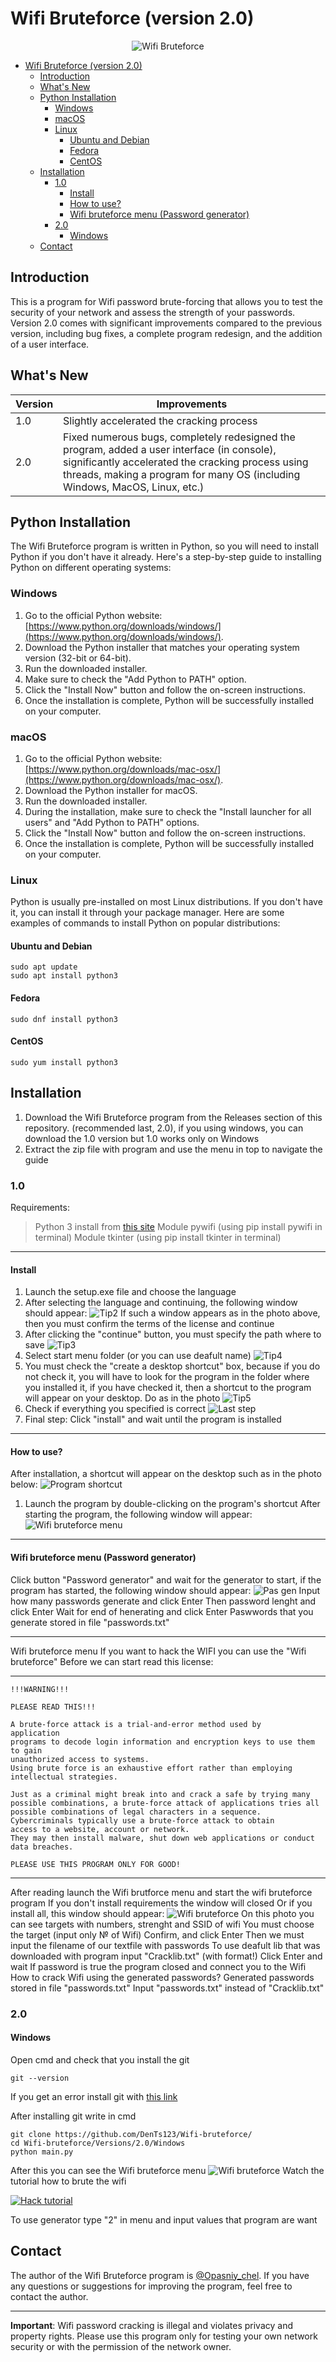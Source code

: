 # Wifi Bruteforce (version 2.0)

<div align="center">
  <img src="Photos_for_README/Wifi-bruteforce-logo.png" alt="Wifi Bruteforce">
</div>

- [Wifi Bruteforce (version 2.0)](#wifi-bruteforce-version-20)
  - [Introduction](#introduction)
  - [What's New](#whats-new)
  - [Python Installation](#python-installation)
    - [Windows](#windows)
    - [macOS](#macos)
    - [Linux](#linux)
      - [Ubuntu and Debian](#ubuntu-and-debian)
      - [Fedora](#fedora)
      - [CentOS](#centos)
  - [Installation](#installation)
    - [1.0](#10)
      - [Install](#install)
      - [How to use?](#how-to-use)
      - [Wifi bruteforce menu (Password generator)](#wifi-bruteforce-menu-password-generator)
    - [2.0](#20)
      - [Windows](#windows-1)
  - [Contact](#contact)

## Introduction
This is a program for Wifi password brute-forcing that allows you to test the security of your network and assess the strength of your passwords. Version 2.0 comes with significant improvements compared to the previous version, including bug fixes, a complete program redesign, and the addition of a user interface.

## What's New

| Version | Improvements|
|--------|----------------------------------------------|
| 1.0    | Slightly accelerated the cracking process     |
| 2.0    | Fixed numerous bugs, completely redesigned the program, added a user interface (in console), significantly accelerated the cracking process using threads, making a program for many OS (including Windows, MacOS, Linux, etc.)|

## Python Installation

The Wifi Bruteforce program is written in Python, so you will need to install Python if you don't have it already. Here's a step-by-step guide to installing Python on different operating systems:

### Windows

1. Go to the official Python website: [https://www.python.org/downloads/windows/](https://www.python.org/downloads/windows/).
2. Download the Python installer that matches your operating system version (32-bit or 64-bit).
3. Run the downloaded installer.
4. Make sure to check the "Add Python to PATH" option.
5. Click the "Install Now" button and follow the on-screen instructions.
6. Once the installation is complete, Python will be successfully installed on your computer.

### macOS

1. Go to the official Python website: [https://www.python.org/downloads/mac-osx/](https://www.python.org/downloads/mac-osx/).
2. Download the Python installer for macOS.
3. Run the downloaded installer.
4. During the installation, make sure to check the "Install launcher for all users" and "Add Python to PATH" options.
5. Click the "Install Now" button and follow the on-screen instructions.
6. Once the installation is complete, Python will be successfully installed on your computer.

### Linux

Python is usually pre-installed on most Linux distributions. If you don't have it, you can install it through your package manager. Here are some examples of commands to install Python on popular distributions:

#### Ubuntu and Debian

    sudo apt update
    sudo apt install python3

#### Fedora

    sudo dnf install python3

#### CentOS

    sudo yum install python3

## Installation
1. Download the Wifi Bruteforce program from the Releases section of this repository. (recommended last, 2.0), if you using windows, you can download the 1.0 version but 1.0 works only on Windows 
2. Extract the zip file with program and use the menu in top to navigate the guide
### 1.0
Requirements:
> Python 3 install from [this site](https://python.org)
> Module pywifi (using pip install pywifi in terminal)
> Module tkinter (using pip install tkinter in terminal)
***
#### Install
1. Launch the setup.exe file and choose the language
2. After selecting the language and continuing, the following window should appear:
![Tip2](Photos_for_README/Setup1.png)
If such a window appears as in the photo above, then you must confirm the terms of the license and continue
3. After clicking the "continue" button, you must specify the path where to save
![Tip3](Photos_for_README/Setup2.png)
4. Select start menu folder (or you can use deafult name)
![Tip4](Photos_for_README/Setup3.png)
5. You must check the "create a desktop shortcut" box, because if you do not check it, you will have to look for the program in the folder where you installed it, if you have checked it, then a shortcut to the program will appear on your desktop. Do as in the photo
![Tip5](Photos_for_README/Setup4.png)
6. Check if everything you specified is correct
![Last step](Photos_for_README/Setup5.png)
7. Final step: Click "install" and wait until the program is installed
***
#### How to use?
After installation, a shortcut will appear on the desktop such as in the photo below:
![Program shortcut](Photos_for_README/Program's%20shortcut.png)
1. Launch the program by double-clicking on the program's shortcut
After starting the program, the following window will appear:
![Wifi bruteforce menu](Photos_for_README/Wifi%20bruteforce%20menu%20pic1.png)
***
#### Wifi bruteforce menu (Password generator)
Click button "Password generator" and wait for the generator to start, if the program has started, the following window should appear:
![Pas gen](Photos_for_README/Pas%20gen%20pic%201.png)
Input how many passwords generate and click Enter
Then password lenght and click Enter
Wait for end of henerating and click Enter
Paswwords that you generate stored in file "passwords.txt"
***
Wifi bruteforce menu
If you want to hack the WIFI you can use the "Wifi bruteforce"
Before we can start read this license:
***
    !!!WARNING!!!

    PLEASE READ THIS!!!

    A brute-force attack is a trial-and-error method used by
    application
    programs to decode login information and encryption keys to use them to gain 
    unauthorized access to systems. 
    Using brute force is an exhaustive effort rather than employing intellectual strategies.

    Just as a criminal might break into and crack a safe by trying many 
    possible combinations, a brute-force attack of applications tries all 
    possible combinations of legal characters in a sequence. 
    Cybercriminals typically use a brute-force attack to obtain 
    access to a website, account or network. 
    They may then install malware, shut down web applications or conduct data breaches.

    PLEASE USE THIS PROGRAM ONLY FOR GOOD!
***
After reading launch the Wifi brutforce menu and start the wifi bruteforce program
If you don't install requirements the window will closed
Or if you install all, this window should appear:
![Wifi bruteforce](Photos_for_README/Wifi%20bruteforce.png)
On this photo you can see targets with numbers, strenght and SSID of wifi
You must choose the target (input only № of Wifi)
Confirm, and click Enter
Then we must input the filename of our textfile with passwords
To use deafult lib that was downloaded with program input "Cracklib.txt" (with format!)
Click Enter and wait
If password is true the program closed and connect you to the Wifi
How to crack Wifi using the generated passwords?
Generated passwords stored in file "passwords.txt"
Input "passwords.txt" instead of "Cracklib.txt"

### 2.0
#### Windows
Open cmd and check that you install the git

    git --version

If you get an error install git with [this link](https://git-scm.com/downloads)

After installing git write in cmd

    git clone https://github.com/DenTs123/Wifi-bruteforce/
    cd Wifi-bruteforce/Versions/2.0/Windows
    python main.py

After this you can see the Wifi bruteforce menu
![Wifi bruteforce](Photos_for_README/Wifi%20bruteforce%20menu.png)
Watch the tutorial how to brute the wifi

[![Hack tutorial](https://img.youtube.com/vi/et7DR4KaLk4/0.jpg)](https://www.youtube.com/watch?v=et7DR4KaLk4)

To use generator type "2" in menu and input values that program are want



## Contact

The author of the Wifi Bruteforce program is [@Opasniy_chel](https://t.me/Opasniy_chel). If you have any questions or suggestions for improving the program, feel free to contact the author.

---

**Important**: Wifi password cracking is illegal and violates privacy and property rights. Please use this program only for testing your own network security or with the permission of the network owner.
